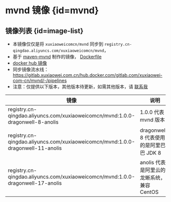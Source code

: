 # mvnd 镜像 {id=mvnd}

## 镜像列表 {id=image-list}

- 本镜像仅仅是将 `xuxiaoweicomcn/mvnd` 同步到 `registry.cn-qingdao.aliyuncs.com/xuxiaoweicomcn/mvnd`，
- 基于 [maven-mvnd](https://github.com/apache/maven-mvnd/) 制作的镜像，
  [Dockerfile](https://gitlab.com/xuxiaowei-com-cn/mvnd/-/blob/main/Dockerfile)
- [docker hub 镜像](https://hub.docker.com/r/xuxiaoweicomcn/mvnd)
- 同步镜像流水线：https://gitlab.xuxiaowei.com.cn/hub.docker.com/gitlab.com/xuxiaowei-com-cn/mvnd/-/pipelines
- 注意：仅提供以下版本，其他版本待更新，如需其他版本，请 [联系我](../../../guide/website.md)

| 镜像                                                                              | 说明                            |
|---------------------------------------------------------------------------------|-------------------------------|
| registry.cn-qingdao.aliyuncs.com/xuxiaoweicomcn/mvnd:1.0.0-dragonwell-8-anolis  | 1.0.0 代表 mvnd 版本              |
| registry.cn-qingdao.aliyuncs.com/xuxiaoweicomcn/mvnd:1.0.0-dragonwell-11-anolis | dragonwell-8 代表使用的是阿里巴巴 JDK 8 |
| registry.cn-qingdao.aliyuncs.com/xuxiaoweicomcn/mvnd:1.0.0-dragonwell-17-anolis | anolis 代表是阿里云的龙蜥系统，兼容 CentOS  |

<style>

._image_registry_cn-qingdao_aliyuncs_com_xuxiaoweicomcn_mvnd table tr th:nth-child(1), 
._image_registry_cn-qingdao_aliyuncs_com_xuxiaoweicomcn_mvnd table tr td:nth-child(1) {
    min-width: 580px;
}

._image_registry_cn-qingdao_aliyuncs_com_xuxiaoweicomcn_mvnd table tr th:nth-child(2), 
._image_registry_cn-qingdao_aliyuncs_com_xuxiaoweicomcn_mvnd table tr td:nth-child(2) {
    min-width: 315px;
}

</style>
